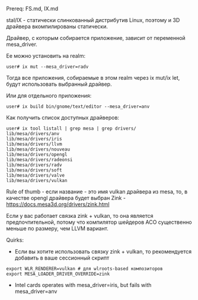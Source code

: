 Prereq: FS.md, IX.md

stal/IX - статически слинкованный дистрибутив Linux, поэтому и 3D драйвера вкомпилированы статически.

Драйвер, с которым собирается приложение, зависит от переменной mesa_driver.

Ее можно установить на realm:

```shell
user# ix mut --mesa_driver=radv
```

Тогда все приложения, собираемые в этом realm через ix mut/ix let, будут использовать выбранный драйвер.

Или для отдельного приложения:

```shell
user# ix build bin/gnome/text/editor --mesa_driver=anv
```

Как получить список доступных драйверов:

```
user# ix tool listall | grep mesa | grep drivers/
lib/mesa/drivers/anv
lib/mesa/drivers/iris
lib/mesa/drivers/llvm
lib/mesa/drivers/nouveau
lib/mesa/drivers/opengl
lib/mesa/drivers/radeonsi
lib/mesa/drivers/radv
lib/mesa/drivers/soft
lib/mesa/drivers/valve
lib/mesa/drivers/vulkan
```

Rule of thumb - если название - это имя vulkan драйвера из mesa, то, в качестве opengl драйвера будет выбран Zink - https://docs.mesa3d.org/drivers/zink.html

Если у вас работает связка zink + vulkan, то она является предпочтительной, потому что компилятор шейдеров ACO существенно меньше по размеру, чем LLVM вариант.

Quirks:
* Если вы хотите использовать связку zink + vulkan, то рекомендуется добавить в ваше сессионный скрипт 
```shell
export WLR_RENDERER=vulkan # для wlroots-based композиторов
export MESA_LOADER_DRIVER_OVERRIDE=zink
```
* Intel cards operates with mesa_driver=iris, but fails with mesa_driver=anv
